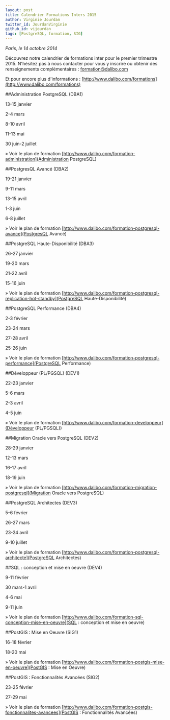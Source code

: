 ```yaml
---
layout: post
title: Calendrier Formations Inters 2015 
author: Virginie Jourdan
twitter_id: JourdanVirginie
github_id: vijourdan
tags: [PostgreSQL, formation, SIG]
---
```

*Paris, le 14 octobre 2014*

Découvrez notre calendrier de formations inter pour le premier trimestre 2015.
N'hésitez pas à nous contacter pour vous y inscrire ou obtenir des renseignements complémentaires : [formation@dalibo.com](formation@dalibo.com)

Et pour encore plus d'informations : [http://www.dalibo.com/formations](http://www.dalibo.com/formations)

<!--MORE-->

##Administration PostgreSQL (DBA1)

13-15 janvier 

2-4 mars 

8-10 avril 

11-13 mai 

30 juin-2 juillet 


» Voir le plan de formation [http://www.dalibo.com/formation-administration](Administration PostgreSQL)

##PostgresQL Avancé (DBA2)

19-21 janvier 

9-11 mars 

13-15 avril 

1-3 juin 

6-8 juillet 

» Voir le plan de formation [http://www.dalibo.com/formation-postgresql-avance](PostgresQL Avancé)

##PostgreSQL Haute-Disponibilité (DBA3)

26-27 janvier 

19-20 mars 

21-22 avril 

15-16 juin 

» Voir le plan de formation [http://www.dalibo.com/formation-postgresql-replication-hot-standby](PostgreSQL Haute-Disponibilité)

##PostgreSQL Performance (DBA4)

2-3 février 

23-24 mars 

27-28 avril 

25-26 juin 

» Voir le plan de formation [http://www.dalibo.com/formation-postgresql-performance](PostgreSQL Performance)

##Développeur (PL/PGSQL) (DEV1)

22-23 janvier 

5-6 mars 

2-3 avril 

4-5 juin 

» Voir le plan de formation [http://www.dalibo.com/formation-developpeur](Développeur (PL/PGSQL))

##Migration Oracle vers PostgreSQL (DEV2)

28-29 janvier 

12-13 mars 

16-17 avril 

18-19 juin 


» Voir le plan de formation [http://www.dalibo.com/formation-migration-postgresql](Migration Oracle vers PostgreSQL)

##PostgreSQL Architectes (DEV3)

5-6 février 

26-27 mars 

23-24 avril 

9-10 juillet 

» Voir le plan de formation [http://www.dalibo.com/formation-postgresql-architecte](PostgreSQL Architectes)


##SQL : conception et mise en oeuvre (DEV4)

9-11 février 

30 mars-1 avril 

4-6 mai 

9-11 juin 

» Voir le plan de formation [http://www.dalibo.com/formation-sql-conception-mise-en-oeuvre](SQL : conception et mise en oeuvre)

##PostGIS : Mise en Oeuvre (SIG1)

16-18 février 

18-20 mai 

» Voir le plan de formation [http://www.dalibo.com/formation-postgis-mise-en-oeuvre](PostGIS : Mise en Oeuvre)

##PostGIS : Fonctionnalités Avancées (SIG2)

23-25 février 

27-29 mai 

» Voir le plan de formation [http://www.dalibo.com/formation-postgis-fonctionnalites-avancees](PostGIS : Fonctionnalités Avancées)

